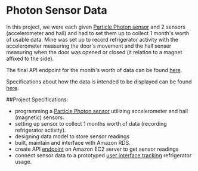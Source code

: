 # Photon Sensor Data

In this project, we were each given [Particle Photon sensor](https://www.particle.io/) and 2 sensors (accelerometer and hall) and had to set them up to collect 1 month's worth of usable data. Mine was set up to record refrigerator activity with the accelerometer measuring the door's movement and the hall senser measuring when the door was opened or closed (it relation to a magnet affixed to the side).

The final API endpoint for the month's worth of data can be found [here](https://github.com/auchers/data-structures/tree/master/final_assignment/sensors).

Specifications about how the data is intended to be displayed can be found [here]((https://github.com/auchers/data-structures/tree/master/final_assignment/sensors/dataVisualizationModel.pdf) ). 

##Project Specifications:

* programming a [Particle Photon sensor](https://www.particle.io/) utilizing accelerometer and hall (magnetic) sensors.
* setting up sensor to collect 1 months worth of data (recording refrigerator activity).
* designing data model to store sensor readings
* built, maintain and interface with Amazon RDS. 
* create API [endpoint](http://ec2-18-216-148-3.us-east-2.compute.amazonaws.com:4000) on Amazon EC2 server to get sensor readings
* connect sensor data to a prototyped [user interface tracking](https://github.com/auchers/data-structures/tree/master/final_assignment/sensors/dataVisualizationModel.pdf) refrigerator usage.
